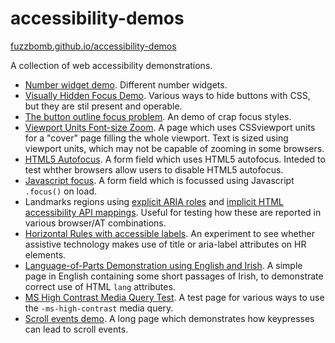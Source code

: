 # accessibility-demos
[fuzzbomb.github.io/accessibility-demos](http://fuzzbomb.github.io/accessibility-demos/)

A collection of web accessibility demonstrations.

- [Number widget demo](http://fuzzbomb.github.io/accessibility-demos/number-widget-demo.html).
  Different number widgets.
- [Visually Hidden Focus Demo](http://fuzzbomb.github.io/accessibility-demos/visually-hidden-focus-test.html).
  Various ways to hide buttons with CSS, but they are stil present and operable.
- [The button outline focus problem](http://fuzzbomb.github.io/accessibility-demos/focus-white-outline-problem.html).
  An demo of crap focus styles.
- [Viewport Units Font-size Zoom](http://fuzzbomb.github.io/accessibility-demos/viewport-units-font-zoom.html).
  A page which uses CSSviewport units for a "cover" page filling the whole viewport.  Text is sized using viewport units, which may not be capable of zooming in some browsers.
- [HTML5 Autofocus](http://fuzzbomb.github.io/accessibility-demos/html5-autofocus-demo.html).
  A form field which uses HTML5 autofocus.  Inteded to test whther browsers allow users to disable HTML5 autofocus.
- [Javascript focus](http://fuzzbomb.github.io/accessibility-demos/javascript-focus-demo.html).
  A form field which is focussed using Javascript `.focus()` on load.
- Landmarks regions using [explicit ARIA roles](https://fuzzbomb.github.io/accessibility-demos/landmarks-explicit-aria-role.html) and [implicit HTML accessibility API mappings](https://fuzzbomb.github.io/accessibility-demos/landmarks-implicit-aria-role.html). Useful for testing how these are reported in various browser/AT combinations.
- [Horizontal Rules with accessible labels](https://fuzzbomb.github.io/accessibility-demos/hr-demo.html).
  An experiment to see whether assistive technology makes use of title or aria-label attributes on HR elements.
- [Language-of-Parts Demonstration using English and Irish](https://fuzzbomb.github.io/accessibility-demos/irish-language-of-parts-demo.html).
  A simple page in English containing some short passages of Irish, to demonstrate correct use of HTML `lang` attributes.
- [MS High Contrast Media Query Test](https://fuzzbomb.github.io/accessibility-demos/ms-high-contrast-media-query.html).
  A test page for various ways to use the <code>-ms-high-contrast</code> media query.
- [Scroll events demo](https://fuzzbomb.github.com/accessibility-demos/scroll-event-demo.html).
  A long page which demonstrates how keypresses can lead to scroll events.
